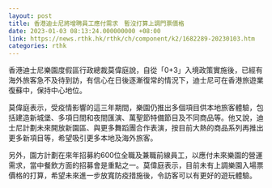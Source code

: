 ```yaml
---
layout: post
title: 香港迪士尼將增聘員工應付需求　暫沒打算上調門票價格
date: 2023-01-03 08:13:24.000000000 +08:00
link: https://news.rthk.hk/rthk/ch/component/k2/1682289-20230103.htm
categories: rthk
---
```


香港迪士尼樂園度假區行政總裁莫偉庭說，自從「0+3」入境政策實施後，已經有海外旅客急不及待到訪，有信心在日後逐漸復常的情況下，迪士尼可在香港旅遊業復蘇中，保持中心地位。

莫偉庭表示，受疫情影響的這三年期間，樂園仍推出多個項目供本地旅客體驗，包括建造新城堡、多項日間和夜間匯演、萬聖節特備節目及不同商品等。他又說，迪士尼計劃未來開放新園區、與更多舞蹈團合作表演，按目前大熱的商品系列再推出更多新項目等，希望吸引更多本地及海外旅客。

另外，園方計劃在來年招募約600位全職及兼職前線員工，以應付未來樂園的營運需求，當中餐飲方面的招募會是重點之一。莫偉庭表示，目前未有上調樂園入場票價格的打算，希望未來進一步放寬防疫措施後，令訪客可以有更好的遊玩體驗。

